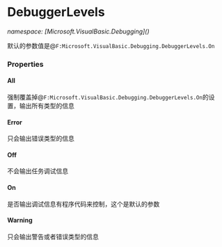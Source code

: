 ﻿# DebuggerLevels
_namespace: [Microsoft.VisualBasic.Debugging](<a href="#" onClick="load('/docs/Microsoft.VisualBasic.Debugging/index.md')"></a>)_

默认的参数值是@``F:Microsoft.VisualBasic.Debugging.DebuggerLevels.On``




### Properties

#### All
强制覆盖掉@``F:Microsoft.VisualBasic.Debugging.DebuggerLevels.On``的设置，输出所有类型的信息
#### Error
只会输出错误类型的信息
#### Off
不会输出任务调试信息
#### On
是否输出调试信息有程序代码来控制，这个是默认的参数
#### Warning
只会输出警告或者错误类型的信息
